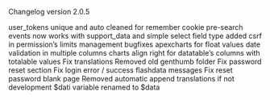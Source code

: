 Changelog version 2.0.5
 
user_tokens unique and auto cleaned for remember cookie
pre-search events now works with support_data and simple select field type
added csrf in permission’s limits management
bugfixes apexcharts for float values
date validation in multiple columns charts
align right for datatable’s columns with totalable values
Fix translations
Removed old genthumb folder
Fix password reset section
Fix login error / success flashdata messages
Fix reset password blank page
Removed automatic append translations if not development
$dati variable renamed to $data
